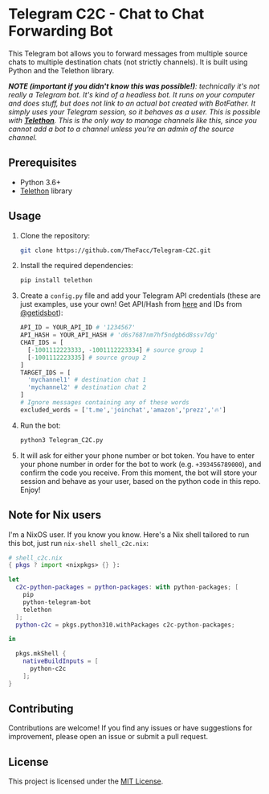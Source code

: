 # Telegram C2C - Chat to Chat Forwarding Bot

This Telegram bot allows you to forward messages from multiple source chats to multiple destination chats (not strictly channels). It is built using Python and the Telethon library.

_**NOTE (important if you didn't know this was possible!)**: technically it's not really a Telegram bot. It's kind of a headless bot. It runs on your computer and does stuff, but does not link to an actual bot created with BotFather. It simply uses your Telegram session, so it behaves as a user. This is possible with **[Telethon](https://github.com/LonamiWebs/Telethon)**. This is the only way to manage channels like this, since you cannot add a bot to a channel unless you're an admin of the source channel._

## Prerequisites

- Python 3.6+
- [Telethon](https://github.com/LonamiWebs/Telethon) library

## Usage

1. Clone the repository:

   ```bash
   git clone https://github.com/TheFacc/Telegram-C2C.git
   ```

2. Install the required dependencies:

   ```bash
   pip install telethon
   ```

3. Create a `config.py` file and add your Telegram API credentials (these are just examples, use your own! Get API/Hash from [here](https://my.telegram.org/) and IDs from [@getidsbot](t.me/getidsbot)):

   ```python
   API_ID = YOUR_API_ID # '1234567'
   API_HASH = YOUR_API_HASH # 'd6s7687nm7hf5ndgb6d8ssv7dg'
   CHAT_IDS = [
     [-1001112223333, -1001112223334] # source group 1
     [-1001112223335] # source group 2
   ]
   TARGET_IDS = [
     'mychannel1' # destination chat 1
     'mychannel2' # destination chat 2
   ]
   # Ignore messages containing any of these words
   excluded_words = ['t.me','joinchat','amazon','prezz','🔥']
   ```

4. Run the bot:

   ```bash
   python3 Telegram_C2C.py
   ```

5. It will ask for either your phone number or bot token. You have to enter your phone number in order for the bot to work (e.g. `+393456789000`), and confirm the code you receive. From this moment, the bot will store your session and behave as your user, based on the python code in this repo. Enjoy!

## Note for Nix users

I'm a NixOS user. If you know you know. Here's a Nix shell tailored to run this bot, just run `nix-shell shell_c2c.nix`:
```nix
# shell_c2c.nix
{ pkgs ? import <nixpkgs> {} }:

let
  c2c-python-packages = python-packages: with python-packages; [
    pip
    python-telegram-bot
    telethon
  ];
  python-c2c = pkgs.python310.withPackages c2c-python-packages;

in

  pkgs.mkShell {
    nativeBuildInputs = [
      python-c2c
    ];
}
```

## Contributing

Contributions are welcome! If you find any issues or have suggestions for improvement, please open an issue or submit a pull request.

## License

This project is licensed under the [MIT License](LICENSE).